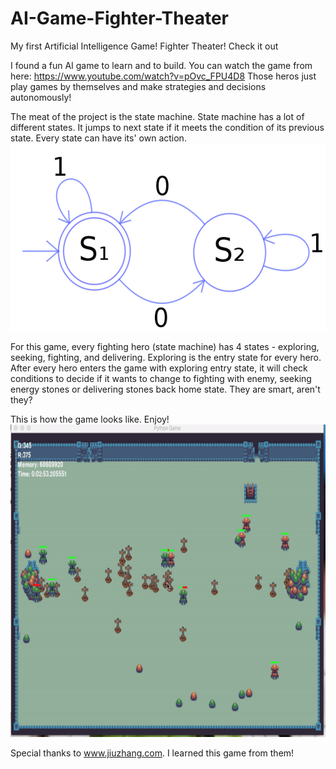 # AI-Game-Fighter-Theater
My first Artificial Intelligence Game! Fighter Theater! Check it out


I found a fun AI game to learn and to build. You can watch the game from here: https://www.youtube.com/watch?v=pOvc_FPU4D8
Those heros just play games by themselves and make strategies and decisions autonomously!

The meat of the project is the state machine. State machine has a lot of different states. It jumps to next state if it meets the condition of its previous state. Every state can have its' own action. 
<img src="https://github.com/SheldonGeek/AI-Game-Fighter-Theater/blob/master/img/stateMachine.png"  height="300" >


For this game, every fighting hero (state machine) has 4 states - exploring, seeking, fighting, and delivering.  Exploring is the entry state for every hero. After every hero enters the game with exploring entry state, it will check conditions to decide if it wants to change to fighting with enemy, seeking energy stones or delivering stones back home state. They are smart, aren't they?

This is how the game looks like. Enjoy!
<img src="https://github.com/SheldonGeek/AI-Game-Fighter-Theater/blob/master/img/fightingTheatherGame.gif" height="500" >

Special thanks to www.jiuzhang.com. I learned this game from them!